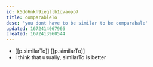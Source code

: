```yaml
---
id: k5dd6nkh9iegllb1qvaopp7
title: comparableTo
desc: 'you dont have to be similar to be comparabale'
updated: 1672414067966
created: 1672413960544
---
```


- [[p.similarTo]] [[p.similarTo]]
- I think that usually, similarTo is better